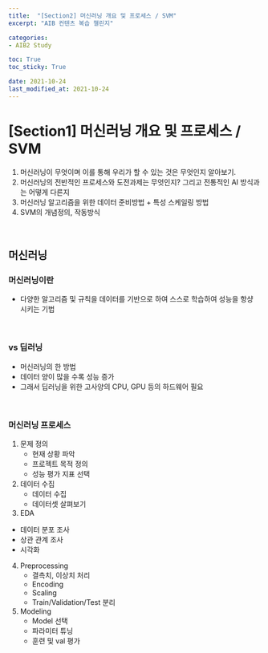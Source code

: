 ```yaml
---
title:  "[Section2] 머신러닝 개요 및 프로세스 / SVM"
excerpt: "AIB 컨텐츠 복습 챌린지"

categories:
- AIB2 Study

toc: True
toc_sticky: True

date: 2021-10-24
last_modified_at: 2021-10-24
---
```

# [Section1] 머신러닝 개요 및 프로세스 / SVM
1. 머신러닝이 무엇이며 이를 통해 우리가 할 수 있는 것은 무엇인지 알아보기.
2. 머신러닝의 전반적인 프로세스와 도전과제는 무엇인지? 그리고 전통적인 AI 방식과는 어떻게 다른지
3. 머신러닝 알고리즘을 위한 데이터 준비방법 + 특성 스케일링 방법
4. SVM의 개념정의, 작동방식
<br>

## 머신러닝



### 머신러닝이란

- 다양한 알고리즘 및 규칙을 데이터를 기반으로 하여 스스로 학습하여 성능을 항샹 시키는 기법

<br>

### vs 딥러닝

- 머신러닝의 한 방법
- 데이터 양이 많을 수록 성능 증가
- 그래서 딥러닝을 위한 고사양의 CPU, GPU 등의 하드웨어 필요

<br>

### 머신러닝 프로세스

1. 문제 정의
   - 현재 상황 파악
   - 프로젝트 목적 정의
   - 성능 평가 지표 선택
2. 데이터 수집
   - 데이터 수집
   - 데이터셋 살펴보기
3. EDA
  - 데이터 분포 조사
  - 상관 관계 조사
  - 시각화
4. Preprocessing
   - 결측치, 이상치 처리
   - Encoding
   - Scaling
   - Train/Validation/Test 분리
5. Modeling
   - Model 선택
   - 파라미터 튜닝
   - 훈련 및 val 평가



